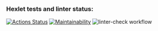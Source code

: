 ### Hexlet tests and linter status:
[![Actions Status](https://github.com/Acemore/python-project-lvl1/workflows/hexlet-check/badge.svg)](https://github.com/Acemore/python-project-lvl1/actions)
[![Maintainability](https://api.codeclimate.com/v1/badges/a99a88d28ad37a79dbf6/maintainability)](https://codeclimate.com/github/codeclimate/codeclimate/maintainability)
![linter-check workflow](https://github.com/Acemore/python-project-lvl1/actions/workflows/linter-check.yml/badge.svg)
